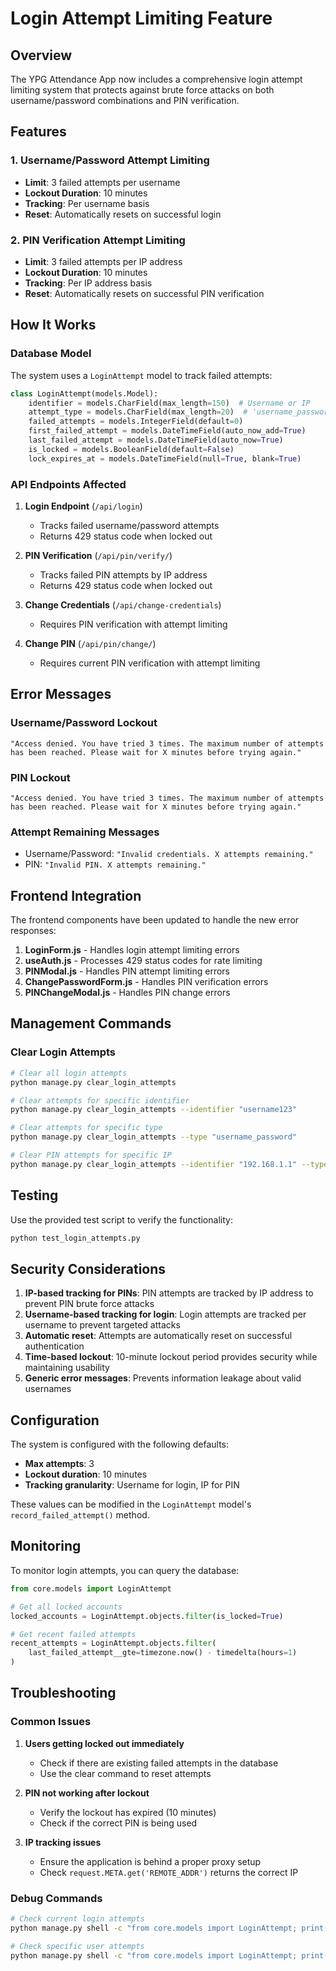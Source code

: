 # Login Attempt Limiting Feature

## Overview

The YPG Attendance App now includes a comprehensive login attempt limiting system that protects against brute force attacks on both username/password combinations and PIN verification.

## Features

### 1. Username/Password Attempt Limiting
- **Limit**: 3 failed attempts per username
- **Lockout Duration**: 10 minutes
- **Tracking**: Per username basis
- **Reset**: Automatically resets on successful login

### 2. PIN Verification Attempt Limiting
- **Limit**: 3 failed attempts per IP address
- **Lockout Duration**: 10 minutes
- **Tracking**: Per IP address basis
- **Reset**: Automatically resets on successful PIN verification

## How It Works

### Database Model
The system uses a `LoginAttempt` model to track failed attempts:

```python
class LoginAttempt(models.Model):
    identifier = models.CharField(max_length=150)  # Username or IP
    attempt_type = models.CharField(max_length=20)  # 'username_password' or 'pin'
    failed_attempts = models.IntegerField(default=0)
    first_failed_attempt = models.DateTimeField(auto_now_add=True)
    last_failed_attempt = models.DateTimeField(auto_now=True)
    is_locked = models.BooleanField(default=False)
    lock_expires_at = models.DateTimeField(null=True, blank=True)
```

### API Endpoints Affected

1. **Login Endpoint** (`/api/login`)
   - Tracks failed username/password attempts
   - Returns 429 status code when locked out

2. **PIN Verification** (`/api/pin/verify/`)
   - Tracks failed PIN attempts by IP address
   - Returns 429 status code when locked out

3. **Change Credentials** (`/api/change-credentials`)
   - Requires PIN verification with attempt limiting

4. **Change PIN** (`/api/pin/change/`)
   - Requires current PIN verification with attempt limiting

## Error Messages

### Username/Password Lockout
```
"Access denied. You have tried 3 times. The maximum number of attempts has been reached. Please wait for X minutes before trying again."
```

### PIN Lockout
```
"Access denied. You have tried 3 times. The maximum number of attempts has been reached. Please wait for X minutes before trying again."
```

### Attempt Remaining Messages
- Username/Password: `"Invalid credentials. X attempts remaining."`
- PIN: `"Invalid PIN. X attempts remaining."`

## Frontend Integration

The frontend components have been updated to handle the new error responses:

1. **LoginForm.js** - Handles login attempt limiting errors
2. **useAuth.js** - Processes 429 status codes for rate limiting
3. **PINModal.js** - Handles PIN attempt limiting errors
4. **ChangePasswordForm.js** - Handles PIN verification errors
5. **PINChangeModal.js** - Handles PIN change errors

## Management Commands

### Clear Login Attempts
```bash
# Clear all login attempts
python manage.py clear_login_attempts

# Clear attempts for specific identifier
python manage.py clear_login_attempts --identifier "username123"

# Clear attempts for specific type
python manage.py clear_login_attempts --type "username_password"

# Clear PIN attempts for specific IP
python manage.py clear_login_attempts --identifier "192.168.1.1" --type "pin"
```

## Testing

Use the provided test script to verify the functionality:

```bash
python test_login_attempts.py
```

## Security Considerations

1. **IP-based tracking for PINs**: PIN attempts are tracked by IP address to prevent PIN brute force attacks
2. **Username-based tracking for login**: Login attempts are tracked per username to prevent targeted attacks
3. **Automatic reset**: Attempts are automatically reset on successful authentication
4. **Time-based lockout**: 10-minute lockout period provides security while maintaining usability
5. **Generic error messages**: Prevents information leakage about valid usernames

## Configuration

The system is configured with the following defaults:
- **Max attempts**: 3
- **Lockout duration**: 10 minutes
- **Tracking granularity**: Username for login, IP for PIN

These values can be modified in the `LoginAttempt` model's `record_failed_attempt()` method.

## Monitoring

To monitor login attempts, you can query the database:

```python
from core.models import LoginAttempt

# Get all locked accounts
locked_accounts = LoginAttempt.objects.filter(is_locked=True)

# Get recent failed attempts
recent_attempts = LoginAttempt.objects.filter(
    last_failed_attempt__gte=timezone.now() - timedelta(hours=1)
)
```

## Troubleshooting

### Common Issues

1. **Users getting locked out immediately**
   - Check if there are existing failed attempts in the database
   - Use the clear command to reset attempts

2. **PIN not working after lockout**
   - Verify the lockout has expired (10 minutes)
   - Check if the correct PIN is being used

3. **IP tracking issues**
   - Ensure the application is behind a proper proxy setup
   - Check `request.META.get('REMOTE_ADDR')` returns the correct IP

### Debug Commands

```bash
# Check current login attempts
python manage.py shell -c "from core.models import LoginAttempt; print(LoginAttempt.objects.all())"

# Check specific user attempts
python manage.py shell -c "from core.models import LoginAttempt; print(LoginAttempt.objects.filter(identifier='username'))"
``` 